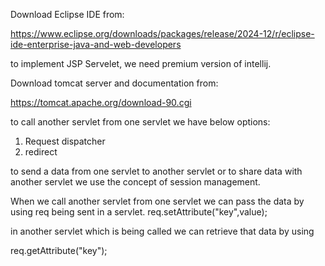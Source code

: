 
Download Eclipse IDE from:

https://www.eclipse.org/downloads/packages/release/2024-12/r/eclipse-ide-enterprise-java-and-web-developers


to implement JSP Servelet, we need premium version of intellij.


Download tomcat server and documentation from:

https://tomcat.apache.org/download-90.cgi



to call another servlet from one servlet we have below options:
		
1. Request dispatcher
2. redirect


to send a data from one servlet to another servlet or to share data with another servlet we use the concept of session management.

When we call another servlet from one servlet we can pass the data by using req being sent in a servlet.
req.setAttribute("key",value);

in another servlet which is being called we can retrieve that data by using

req.getAttribute("key");
